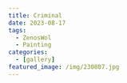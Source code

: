 ```yaml
---
title: Criminal
date: 2023-08-17
tags:
  - ZenosWol
  - Painting
categories:
  - [gallery]
featured_image: /img/230807.jpg
---
```


